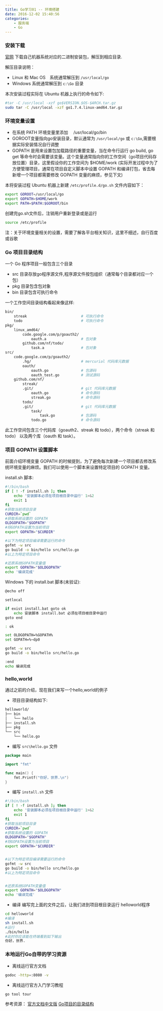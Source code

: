 ```yaml
---
title: Go学习01 -- 环境搭建
date: 2016-12-02 15:40:56
categories:
    - 服务端
    - Go
---
```


### 安装下载

[官网](https://golang.org/dl/) 下载自己机器系统对应的二进制安装包，解压到相应目录.

解压目录说明：
* Linux 和 Mac OS　系统通常解压到 `/usr/local/go`
* Windows 系统通常解压到 `c:\Go` 目录

本次安装过程实际在 Ubuntu 机器上执行的命令如下:

```bash
#tar -C /usr/local -xzf go$VERSION.$OS-$ARCH.tar.gz
sudo tar -C /usr/local -xzf go1.7.4.linux-amd64.tar.gz
```

### 环境变量设置 

* 在系统 PATH 环境变量里添加　 /usr/local/go/bin 
* GOROOT变量指向go安装目录，默认通常为 `/usr/local/go` 或 `c:\Go`,需要根据实际安装情况自行调整
* GOPATH 是用来设置包加载路径的重要变量，当在命令行运行 go build, go get 等命令时会需要该变量。这个变量通常指向你的工作空间（go项目代码存放位置）目录，这里假设你的工作空间为 $HOME/work (实际开发过程中为了方便管理项目，通常在项目自定义脚本中设置 GOPATH 和编译打包，省去每新增一个项目都需要修改 GOPATH 变量的麻烦，参见下文)

本将安装过程 Ubuntu 机器上新建 `/etc/profile.d/go.sh` 文件内容如下：

```bash
export GOROOT=/usr/local/go
export GOPATH=$HOME/work
export PATH=$PATH:$GOROOT/bin
```

创建完go.sh文件后，注销用户重新登录或是运行 

```bash
source /etc/profile
```

注：关于环境变量相关的设置，需要了解各平台相关知识，这里不细述，自行百度或谷歌

### Go 项目目录结构

一个 Go 程序项目一般包含三个目录

* src 目录存放go程序源文件,程序源文件按包组织（通常每个目录都对应一个包）
* pkg 目录包含包对象
* bin 目录包含可执行命令

一个工作空间目录结构看起来像这样:

```bash
bin/
    streak                         # 可执行命令
    todo                           # 可执行命令
pkg/
    linux_amd64/
        code.google.com/p/goauth2/
            oauth.a                # 包对象
        github.com/nf/todo/
            task.a                 # 包对象
src/
    code.google.com/p/goauth2/
        .hg/                       # mercurial 代码库元数据
        oauth/
            oauth.go               # 包源码
            oauth_test.go          # 测试源码
    github.com/nf/
        streak/
        .git/                      # git 代码库元数据
            oauth.go               # 命令源码
            streak.go              # 命令源码
        todo/
        .git/                      # git 代码库元数据
            task/
                task.go            # 包源码
            todo.go                # 命令源码
```

此工作空间包含三个代码库（goauth2、streak 和 todo），两个命令（streak 和 todo） 以及两个库（oauth 和 task）。

### 项目 GOPATH 设置脚本

前面介绍环境变量 GOPATH 的时候提到，为了避免每次新建一个项目都去修改系统环境变量的麻烦。我们可以使用一个脚本来设置特定项目的 GOPATH 变量。

install.sh 脚本:

```bash
#!/bin/bash
if [ ! -f install.sh ]; then
    echo '安装脚本必须在项目根目录中运行' 1>&2
    exit 1
fi
#获取当前项目目录
CURDIR=`pwd`
#获取系统设置的 GOPATH
OLDGOPATH="$GOPATH"
#将GOPATH设置为当前项目
export GOPATH="$CURDIR"

#以下为特定项目编译需要运行的命令
gofmt -w src
go build -o bin/hello src/hello.go
#以上为特定项目命令

#还原系统GOPATH变量值
export GOPATH="$OLDGOPATH"
echo '编译完成'
```

Windows 下的 install.bat 脚本(未验证):

```bash
@echo off

setlocal

if exist install.bat goto ok
    echo 安装脚本 install.bat 必须在项目根目录中运行
goto end

: ok

set OLDGOPATH=%GOPATH%
set GOPATH=%~dp0

gofmt -w src
go build -o bin/hello src/hello.go

:end
echo 编译完成
```

### hello,world

通过之前的介绍，现在我们来写一个hello,world的例子

* 项目目录结构如下:

```bash
helloworld/
├── bin
│   └── hello
├── install.sh
├── pkg
└── src
    └── hello.go
```


* 编写 `src\hello.go` 文件

```go
package main

import "fmt"

func main() {
    fmt.Printf("你好，世界.\n")
}
```


* 编写 `install.sh` 文件

```bash
#!/bin/bash
if [ ! -f install.sh ]; then
    echo '安装脚本必须在项目根目录中运行' 1>&2
    exit 1
fi
#获取当前项目目录
CURDIR=`pwd`
#获取系统设置的 GOPATH
OLDGOPATH="$GOPATH"
#将GOPATH设置为当前项目
export GOPATH="$CURDIR"


#以下为特定项目编译需要运行的命令
gofmt -w src
go build -o bin/hello src/hello.go
#以上为特定项目命令


#还原系统GOPATH变量值
export GOPATH="$OLDGOPATH"
echo '编译完成'
```


* 编译
编写完上面的文件之后，让我们进到项目根目录运行 helloworld程序

```bash
cd helloworld
#编译
sh install.sh
#运行
./bin/hello
#此时你应该能在终端看到如下输出
你好，世界.
```


### 本地运行Go自带的学习资源

* 离线运行官方文档
```bash
godoc -http=:8080 -v
```

* 离线运行官方入门学习教程
```bash
go tool tour
```

参考资源：
[官方文档中文版](http://docscn.studygolang.com/doc/install)
[Go项目的目录结构](http://blog.studygolang.com/2012/12/go%E9%A1%B9%E7%9B%AE%E7%9A%84%E7%9B%AE%E5%BD%95%E7%BB%93%E6%9E%84/)